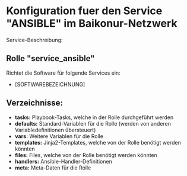 # Konfiguration fuer den Service "ANSIBLE" im Baikonur-Netzwerk
Service-Beschreibung:

## Rolle "service_ansible"
Richtet die Software für folgende Services ein:
* [SOFTWAREBEZEICHNUNG]

## Verzeichnisse:
* **tasks:** Playbook-Tasks, welche in der Rolle durchgeführt werden
* **defaults:** Standard-Variablen für die Rolle (werden von anderen Variabledefinitionen übersteuert)
* **vars:** Weitere Variablen für die Rolle
* **templates:** Jinja2-Templates, welche von der Rolle benötigt werden könnten
* **files:** Files, welche von der Rolle benötigt werden könnten
* **handlers:** Ansible-Handler-Definitionen
* **meta:** Meta-Daten für die Rolle
